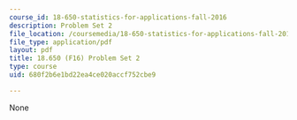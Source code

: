 ```yaml
---
course_id: 18-650-statistics-for-applications-fall-2016
description: Problem Set 2
file_location: /coursemedia/18-650-statistics-for-applications-fall-2016/680f2b6e1bd22ea4ce020accf752cbe9_MIT18_650F16_PSet2.pdf
file_type: application/pdf
layout: pdf
title: 18.650 (F16) Problem Set 2
type: course
uid: 680f2b6e1bd22ea4ce020accf752cbe9

---
```

None